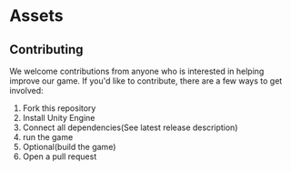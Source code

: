# Assets

## Contributing

We welcome contributions from anyone who is interested in helping improve our game. If you'd like to contribute, there are a few ways to get involved:
1. Fork this repository
2. Install Unity Engine
3. Connect all dependencies(See latest release description)
4. run the game
5. Optional(build the game)
6. Open a pull request
